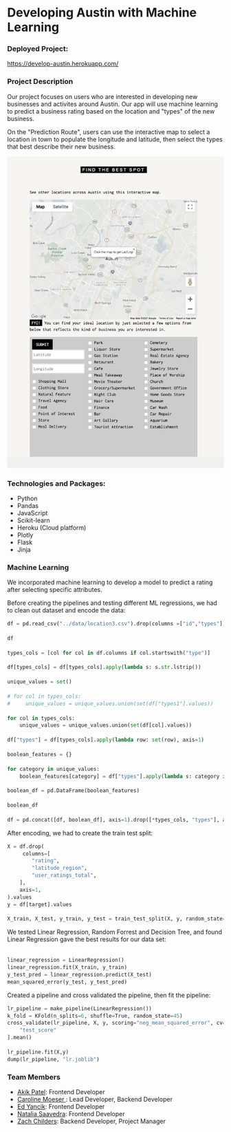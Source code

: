 # Developing Austin with Machine Learning

### Deployed Project: 
https://develop-austin.herokuapp.com/

### Project Description
Our project focuses on users who are interested in developing new businesses and activites around Austin. Our app will use machine learning to predict a business rating based on the location and "types" of the new business.

On the "Prediction Route", users can use the interactive map to select a location in town to populate the longitude and latitude, then select the types that best describe their new business.

<img width="1346" alt="screen shot 2018-03-02 at 1 28 19 pm" src="static/images/App.png">

### Technologies and Packages:
* Python
* Pandas 
* JavaScript
* Scikit-learn
* Heroku (Cloud platform)
* Plotly
* Flask
* Jinja

### Machine Learning
We incorporated machine learning to develop a model to predict a rating after selecting specific attributes. 

Before creating the pipelines and testing different ML regressions, we had to clean out dataset and encode the data:

```python
df = pd.read_csv("../data/location3.csv").drop(columns =["id","types"], axis=1)

df

types_cols = [col for col in df.columns if col.startswith("type")]

df[types_cols] = df[types_cols].apply(lambda s: s.str.lstrip())

unique_values = set()

# for col in types_cols:
#     unique_values = unique_values.union(set(df["types1"].values))

for col in types_cols:
    unique_values = unique_values.union(set(df[col].values))
    
df["types"] = df[types_cols].apply(lambda row: set(row), axis=1)

boolean_features = {}

for category in unique_values:
    boolean_features[category] = df["types"].apply(lambda s: category in s)
    
boolean_df = pd.DataFrame(boolean_features)

boolean_df

df = pd.concat([df, boolean_df], axis=1).drop([*types_cols, "types"], axis=1)
```
After encoding, we had to create the train test split:

```python
X = df.drop(
     columns=[
        "rating",
        "latitude_region",
        "user_ratings_total",
    ],
    axis=1,
).values
y = df[target].values

X_train, X_test, y_train, y_test = train_test_split(X, y, random_state=20)
```

We tested Linear Regression, Random Forrest and Decision Tree, and found Linear Regression gave the best results for our data set:

```python

linear_regression = LinearRegression()
linear_regression.fit(X_train, y_train)
y_test_pred = linear_regression.predict(X_test)
mean_squared_error(y_test, y_test_pred)
```

Created a pipeline and cross validated the pipeline, then fit the pipeline:

```python
lr_pipeline = make_pipeline(LinearRegression())
k_fold = KFold(n_splits=6, shuffle=True, random_state=45)
cross_validate(lr_pipeline, X, y, scoring="neg_mean_squared_error", cv=k_fold)[
    "test_score"
].mean()

lr_pipeline.fit(X,y)
dump(lr_pipeline, "lr.joblib")
```

### Team Members

- [Akik Patel](https://github.com/akikp "GitHub"): Frontend Developer
- [Caroline Moeser ](https://github.com/cmoeser5 "Github"): Lead Developer, Backend Developer
- [Ed Yancik](https://github.com/Yanwho "GitHub"): Frontend Developer
- [Natalia Saavedra](https://github.com/atxnatalia "GitHub"): Frontend Developer
- [Zach Childers](https://github.com/zlinguist "GitHub"): Backend Developer, Project Manager 